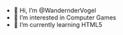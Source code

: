 - 👋 Hi, I’m @WandernderVogel
- 👀 I’m interested in Computer Games
- 🌱 I’m currently learning HTML5

<!---
WandernderVogel/WandernderVogel is a ✨ special ✨ repository because its `README.md` (this file) appears on your GitHub profile.
You can click the Preview link to take a look at your changes.
--->
